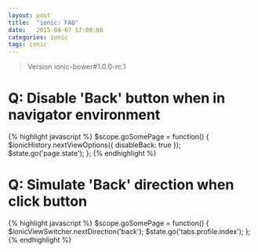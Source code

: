 ```yaml
---
layout: post
title:  "ionic: FAQ"
date:   2015-04-07 17:00:00
categories: ionic
tags: ionic
---
```


>Version ionic-bower#1.0.0-rc.1

Q: Disable 'Back' button when in navigator environment
======

{% highlight javascript %}
$scope.goSomePage = function() {
    $ionicHistory.nextViewOptions({
        disableBack: true
    });
    $state.go('page.state');
};
{% endhighlight %}

Q: Simulate 'Back' direction when click button
======

{% highlight javascript %}
$scope.goSomePage = function() {
    $ionicViewSwitcher.nextDirection('back');
    $state.go('tabs.profile.index');
};
{% endhighlight %}
